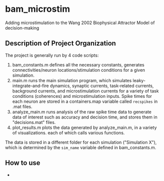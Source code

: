 # bam_microstim
Adding microstimulation to the Wang 2002 Biophysical Attractor Model of decision-making

## Description of Project Organization
The project is generally run by 4 code scripts:
  1) bam_constants.m defines all the necessary constants, generates connectivities/neuron locations/stimulation conditions for a given simulation.
  2) main.m runs the main simulation program, which simulates leaky-integrate-and-fire dynamics, synaptic currents, task-related currents, background currents, and microstimulation currents for a variety of task conditions (coherences) and microstimulation inputs.  Spike times for each neuron are stored in a containers.map variable called ``recspikes`` in .mat files.
  3) analyze_main.m runs analysis of the raw spike time data to generate data of interest such as accuracy and decision time, and stores them in "decisions.mat" files.
  4)  plot_results.m plots the data generated by analyze_main.m, in a variety of visualizations. each of which calls various functions.

The data is stored in a different folder for each simulation ("Simulation X"), which is determined by the ``sim_name`` variable defined in bam_constants.m.    

## How to use
- 
